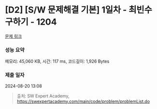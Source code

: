 # [D2] [S/W 문제해결 기본] 1일차 - 최빈수 구하기 - 1204 

[문제 링크](https://swexpertacademy.com/main/code/problem/problemDetail.do?contestProbId=AV13zo1KAAACFAYh) 

### 성능 요약

메모리: 45,060 KB, 시간: 117 ms, 코드길이: 1,926 Bytes

### 제출 일자

2024-08-20 13:08



> 출처: SW Expert Academy, https://swexpertacademy.com/main/code/problem/problemList.do